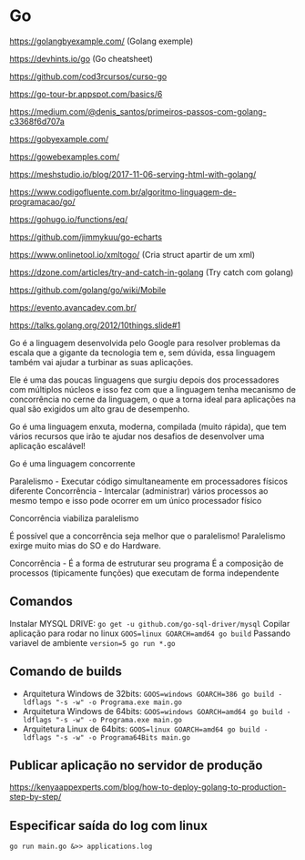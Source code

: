 # Go

https://golangbyexample.com/ (Golang exemple)

https://devhints.io/go (Go cheatsheet)

https://github.com/cod3rcursos/curso-go

https://go-tour-br.appspot.com/basics/6

https://medium.com/@denis_santos/primeiros-passos-com-golang-c3368f6d707a

https://gobyexample.com/

https://gowebexamples.com/

https://meshstudio.io/blog/2017-11-06-serving-html-with-golang/

https://www.codigofluente.com.br/algoritmo-linguagem-de-programacao/go/

https://gohugo.io/functions/eq/

https://github.com/jimmykuu/go-echarts

https://www.onlinetool.io/xmltogo/ (Cria struct apartir de um xml)

https://dzone.com/articles/try-and-catch-in-golang (Try catch com golang)

https://github.com/golang/go/wiki/Mobile

https://evento.avancadev.com.br/

https://talks.golang.org/2012/10things.slide#1


Go é a linguagem desenvolvida pelo Google para resolver problemas da escala que a gigante da tecnologia tem e, sem dúvida, essa linguagem também vai ajudar a turbinar as suas aplicações.

Ele é uma das poucas linguagens que surgiu depois dos processadores com múltiplos núcleos e isso fez com que a linguagem tenha mecanismo de concorrência no cerne da linguagem, o que a torna ideal para aplicações na qual são exigidos um alto grau de desempenho.

Go é uma linguagem enxuta, moderna, compilada (muito rápida), que tem vários recursos que irão te ajudar nos desafios de desenvolver uma aplicação escalável!

Go é uma linguagem concorrente

Paralelismo - Executar código simultaneamente em processadores físicos diferente
Concorrência - Intercalar (administrar) vários processos ao mesmo tempo e isso pode ocorrer em um único processador físico

Concorrência viabiliza paralelismo

É possível que a concorrência seja melhor que o paralelismo!
Paralelismo exirge muito mias do SO e do Hardware.

Concorrência - É a forma de estruturar seu programa
É a composição de processos (tipicamente funções) que executam de forma independente

## Comandos
Instalar MYSQL DRIVE: ```go get -u github.com/go-sql-driver/mysql```
Copilar aplicação para rodar no linux ```GOOS=linux GOARCH=amd64 go build```
Passando variavel de ambiente ```version=5 go run *.go```

## Comando de builds
- Arquitetura Windows de 32bits: ```GOOS=windows GOARCH=386 go build -ldflags "-s -w" -o Programa.exe main.go```
- Arquitetura Windows de 64bits: ```GOOS=windows GOARCH=amd64 go build -ldflags "-s -w" -o Programa.exe main.go```
- Arquitetura Linux de 64bits: ```GOOS=linux GOARCH=amd64 go build -ldflags "-s -w" -o Programa64Bits main.go```

## Publicar aplicação no servidor de produção
https://kenyaappexperts.com/blog/how-to-deploy-golang-to-production-step-by-step/

## Especificar saída do log com linux
```go run main.go &>> applications.log```
